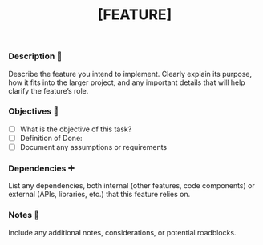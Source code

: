 ﻿---
name: Feature
about: Add a feature to this project
title: "[FEATURE]"
labels: enhancement
assignees: ''

---

### Description 📝
Describe the feature you intend to implement. Clearly explain its purpose, how it fits into the larger project, and any important details that will help clarify the feature’s role.

### Objectives 🎯
- [ ] What is the objective of this task?
- [ ] Definition of Done:
- [ ] Document any assumptions or requirements

### Dependencies ➕
List any dependencies, both internal (other features, code components) or external (APIs, libraries, etc.) that this feature relies on.

### Notes 📌
Include any additional notes, considerations, or potential roadblocks.